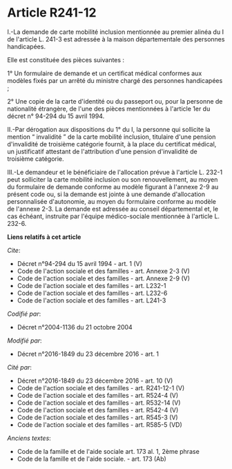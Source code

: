 # Article R241-12

I.-La demande de carte mobilité inclusion mentionnée au premier alinéa du I de l'article L. 241-3 est adressée à la maison
départementale des personnes handicapées. 

Elle est constituée des pièces suivantes : 

1° Un formulaire de demande et un certificat médical conformes aux modèles fixés par un arrêté du ministre chargé des
personnes handicapées ; 

2° Une copie de la carte d'identité ou du passeport ou, pour la personne de nationalité étrangère, de l'une des pièces
mentionnées à l'article 1er du décret n° 94-294 du 15 avril 1994. 

II.-Par dérogation aux dispositions du 1° du I, la personne qui sollicite la mention “ invalidité ” de la carte mobilité
inclusion, titulaire d'une pension d'invalidité de troisième catégorie fournit, à la place du certificat médical, un
justificatif attestant de l'attribution d'une pension d'invalidité de troisième catégorie. 

III.-Le demandeur et le bénéficiaire de l'allocation prévue à l'article L. 232-1 peut solliciter la carte mobilité inclusion
ou son renouvellement, au moyen du formulaire de demande conforme au modèle figurant à l'annexe 2-9 au présent code ou, si la
demande est jointe à une demande d'allocation personnalisée d'autonomie, au moyen du formulaire conforme au modèle de
l'annexe 2-3. La demande est adressée au conseil départemental et, le cas échéant, instruite par l'équipe médico-sociale
mentionnée à l'article L. 232-6.

**Liens relatifs à cet article**

_Cite_:

  - Décret n°94-294 du 15 avril 1994 - art. 1 (V)
  - Code de l'action sociale et des familles - art. Annexe 2-3 (V)
  - Code de l'action sociale et des familles - art. Annexe 2-9 (V)
  - Code de l'action sociale et des familles - art. L232-1
  - Code de l'action sociale et des familles - art. L232-6
  - Code de l'action sociale et des familles - art. L241-3

_Codifié par_:

  - Décret n°2004-1136 du 21 octobre 2004

_Modifié par_:

  - Décret n°2016-1849 du 23 décembre 2016 - art. 1

_Cité par_:

  - Décret n°2016-1849 du 23 décembre 2016 - art. 10 (V)
  - Code de l'action sociale et des familles - art. R241-12-1 (V)
  - Code de l'action sociale et des familles - art. R524-4 (V)
  - Code de l'action sociale et des familles - art. R532-14 (V)
  - Code de l'action sociale et des familles - art. R542-4 (V)
  - Code de l'action sociale et des familles - art. R545-3 (V)
  - Code de l'action sociale et des familles - art. R585-5 (VD)

_Anciens textes_:

  - Code de la famille et de l'aide sociale art. 173 al. 1, 2ème phrase
  - Code de la famille et de l'aide sociale. - art. 173 (Ab)

